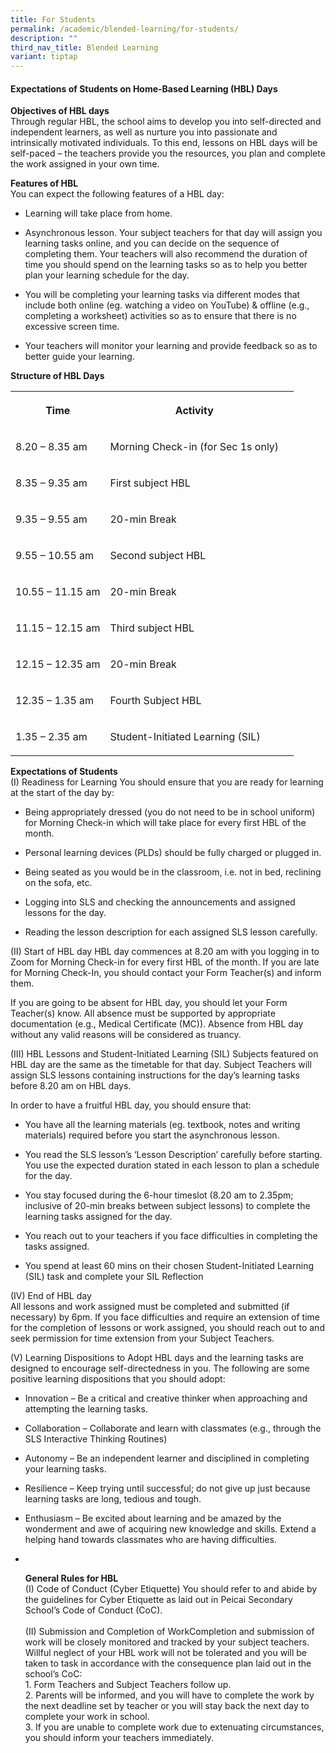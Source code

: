 ```yaml
---
title: For Students
permalink: /academic/blended-learning/for-students/
description: ""
third_nav_title: Blended Learning
variant: tiptap
---
```

<h4><strong>Expectations of Students on Home-Based Learning (HBL) Days</strong></h4><p><strong>Objectives of HBL days</strong><br>Through regular HBL, the school aims to develop you into self-directed and independent learners, as well as nurture you into passionate and intrinsically motivated individuals. To this end, lessons on HBL days will be self-paced – the teachers provide you the resources, you plan and complete the work assigned in your own time.<br></p><p><strong>Features of HBL</strong><br>You can expect the following features of a HBL day:<br></p><ul data-tight="true" class="tight"><li><p>Learning will take place from home.</p></li><li><p>Asynchronous lesson. Your subject teachers for that day will assign you learning tasks online, and you can decide on the sequence of completing them. Your teachers will also recommend the duration of time you should spend on the learning tasks so as to help you better plan your learning schedule for the day.</p></li><li><p>You will be completing your learning tasks via different modes that include both online (eg. watching a video on YouTube) &amp; offline (e.g., completing a worksheet) activities so as to ensure that there is no excessive screen time.</p></li><li><p>Your teachers will monitor your learning and provide feedback so as to better guide your learning.</p></li></ul><p><strong>Structure of HBL Days</strong><br></p><table><tbody><tr><th rowspan="1" colspan="1"><p>Time</p></th><th rowspan="1" colspan="1"><p>Activity</p></th><th rowspan="1" colspan="1"><p></p></th></tr><tr><td rowspan="1" colspan="1"><p>8.20 – 8.35 am</p></td><td rowspan="1" colspan="1"><p>Morning Check-in (for Sec 1s only)</p></td><td rowspan="1" colspan="1"><p></p></td></tr><tr><td rowspan="1" colspan="1"><p>8.35 – 9.35 am</p></td><td rowspan="1" colspan="1"><p>First subject HBL</p></td><td rowspan="1" colspan="1"><p></p></td></tr><tr><td rowspan="1" colspan="1"><p>9.35 – 9.55 am</p></td><td rowspan="1" colspan="1"><p>20-min Break</p></td><td rowspan="1" colspan="1"><p></p></td></tr><tr><td rowspan="1" colspan="1"><p>9.55 – 10.55 am</p></td><td rowspan="1" colspan="1"><p>Second subject HBL</p></td><td rowspan="1" colspan="1"><p></p></td></tr><tr><td rowspan="1" colspan="1"><p>10.55 – 11.15 am</p></td><td rowspan="1" colspan="1"><p>20-min Break</p></td><td rowspan="1" colspan="1"><p></p></td></tr><tr><td rowspan="1" colspan="1"><p>11.15 – 12.15 am</p></td><td rowspan="1" colspan="1"><p>Third subject HBL</p></td><td rowspan="1" colspan="1"><p></p></td></tr><tr><td rowspan="1" colspan="1"><p>12.15 – 12.35 am</p></td><td rowspan="1" colspan="1"><p>20-min Break</p></td><td rowspan="1" colspan="1"><p></p></td></tr><tr><td rowspan="1" colspan="1"><p>12.35 – 1.35 am</p></td><td rowspan="1" colspan="1"><p>Fourth Subject HBL</p></td><td rowspan="1" colspan="1"><p></p></td></tr><tr><td rowspan="1" colspan="1"><p>1.35 – 2.35 am</p></td><td rowspan="1" colspan="1"><p>Student-Initiated Learning (SIL)</p></td><td rowspan="1" colspan="1"><p></p></td></tr></tbody></table><p><strong>Expectations of Students</strong><br>(I) Readiness for Learning You should ensure that you are ready for learning at the start of the day by:<br></p><ul data-tight="true" class="tight"><li><p>Being appropriately dressed (you do not need to be in school uniform) for Morning Check-in which will take place for every first HBL of the month.</p></li><li><p>Personal learning devices (PLDs) should be fully charged or plugged in.</p></li><li><p>Being seated as you would be in the classroom, i.e. not in bed, reclining on the sofa, etc.</p></li><li><p>Logging into SLS and checking the announcements and assigned lessons for the day.</p></li><li><p>Reading the lesson description for each assigned SLS lesson carefully.</p></li></ul><p>(II) Start of HBL day HBL day commences at 8.20 am with you logging in to Zoom for Morning Check-in for every first HBL of the month. If you are late for Morning Check-In, you should contact your Form Teacher(s) and inform them.<br></p><p>If you are going to be absent for HBL day, you should let your Form Teacher(s) know. All absence must be supported by appropriate documentation (e.g., Medical Certificate (MC)). Absence from HBL day without any valid reasons will be considered as truancy.<br></p><p>(III) HBL Lessons and Student-Initiated Learning (SIL) Subjects featured on HBL day are the same as the timetable for that day. Subject Teachers will assign SLS lessons containing instructions for the day’s learning tasks before 8.20 am on HBL days.<br></p><p>In order to have a fruitful HBL day, you should ensure that:<br></p><ul data-tight="true" class="tight"><li><p>You have all the learning materials (eg. textbook, notes and writing materials) required before you start the asynchronous lesson.</p></li><li><p>You read the SLS lesson’s ‘Lesson Description’ carefully before starting. You use the expected duration stated in each lesson to plan a schedule for the day.</p></li><li><p>You stay focused during the 6-hour timeslot (8.20 am to 2.35pm; inclusive of 20-min breaks between subject lessons) to complete the learning tasks assigned for the day.</p></li><li><p>You reach out to your teachers if you face difficulties in completing the tasks assigned.</p></li><li><p>You spend at least 60 mins on their chosen Student-Initiated Learning (SIL) task and complete your SIL Reflection</p></li></ul><p>(IV) End of HBL day<br>All lessons and work assigned must be completed and submitted (if necessary) by 6pm. If you face difficulties and require an extension of time for the completion of lessons or work assigned, you should reach out to and seek permission for time extension from your Subject Teachers.<br></p><p>(V) Learning Dispositions to Adopt HBL days and the learning tasks are designed to encourage self-directedness in you. The following are some positive learning dispositions that you should adopt:<br></p><ul><li><p>Innovation – Be a critical and creative thinker when approaching and attempting the learning tasks.</p></li><li><p>Collaboration – Collaborate and learn with classmates (e.g., through the SLS Interactive Thinking Routines)</p></li><li><p>Autonomy – Be an independent learner and disciplined in completing your learning tasks.</p></li><li><p>Resilience – Keep trying until successful; do not give up just because learning tasks are long, tedious and tough.</p></li><li><p>Enthusiasm – Be excited about learning and be amazed by the wonderment and awe of acquiring new knowledge and skills. Extend a helping hand towards classmates who are having difficulties.</p></li><li><p><br></p><p><strong>General Rules for HBL</strong><br>(I) Code of Conduct (Cyber Etiquette) You should refer to and abide by the guidelines for Cyber Etiquette as laid out in Peicai Secondary School’s Code of Conduct (CoC).<br><br>(II) Submission and Completion of WorkCompletion and submission of work will be closely monitored and tracked by your subject teachers. Willful neglect of your HBL work will not be tolerated and you will be taken to task in accordance with the consequence plan laid out in the school’s CoC:<br>1. Form Teachers and Subject Teachers follow up.<br>2. Parents will be informed, and you will have to complete the work by the next deadline set by teacher or you will stay back the next day to complete your work in school.<br>3. If you are unable to complete work due to extenuating circumstances, you should inform your teachers immediately.<br></p></li></ul><p></p>